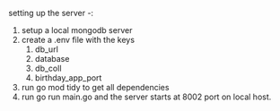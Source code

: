 setting up the server -:
1. setup a local mongodb server
2. create a .env file with the keys 
    1. db_url
    2. database
    3. db_coll
    4. birthday_app_port
3. run go mod tidy to get all dependencies
4. run go run main.go and the server starts at 8002 port on local host.
